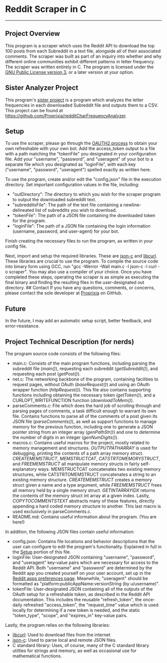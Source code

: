 # Reddit Scraper in C

---

## Project Overview 
This program is a scraper which uses the Reddit API to download the top 100 posts from each Subreddit in a text file, alongside all of their associated comments.
The scraper was built as part of an inquiry into whether and why different online communities exhibit different patterns in letter frequency.
The scraper was written entirely in C.
The program is licensed under the [GNU Public License version 3](https://www.gnu.org/licenses/gpl-3.0.en.html), or a later version at your option.

## Sister Analyzer Project
This program's [sister project](https://github.com/Proprixia/redditCharFrequencyAnalyzer) is a program which analyzes the letter frequencies in each downloaded Subreddit file and outputs them to a CSV. This project can be found at https://github.com/Proprixia/redditCharFrequencyAnalyzer.

## Setup
To use the scraper, please go through the [OAUTH2 process](https://github.com/reddit-archive/reddit/wiki/OAuth2) to obtain your own refreshable with your own bot. Add the access_token output to a file with a path matching the "tokenFile" you designated in your configuration file. Add your "username", "password", and "useragent" of your bot to a separate file which you designated as "loginFile", with each key ("username", "password", "useragent") spelled exactly as written here.

To use the program, create and/or edit the "config.json" file in the execution directory. Set important configuration values in the file, including:
+ "outDirectory": The directory to which you wish for the scraper program to output the downloaded subreddit text.
+ "subredditsFile": The path of the text file containing a newline-delineated list of subreddits you wish to download.
+ "tokenFile": The path of a JSON file containing the downloaded token for the program.
+ "loginFile": The path of a JSON file containing the login information (username, password, and user-agent) for your bot.

Finish creating the necessary files to run the program, as written in your config file.

Next, import and setup the required libraries. These are [json-c](https://github.com/json-c/json-c) and [libcurl](https://curl.se/libcurl). These libraries are crucial to use the program.
To compile the source code into binary form using GCC, run "gcc -Werror -Wall main.c -l json-c -l curl -o scraper". You may also use a compiler of your choice.  Once you have completed these steps, operating the scraper is as simple as executing the final binary and finding the resulting files in the user-designated out directory.  ## Contact If you have any questions, comments, or concerns, please contact the sole developer at [Proprixia](https://github.com/proprixia) on GitHub. 

## Future 
In the future, I may add an automatic setup script, better feedback, and error-resistance.  

## Project Technical Description (for nerds)
The program source code consists of the following files:
+ main.c: Consists of the main program functions, including parsing the subreddit file (*main()*), requesting each subreddit (*getSubreddit()*), and requesting each post (*getPost()*).
+ net.c: The networking backbone of the program, containing facilities to request pages, without OAuth (*baseRequest()*) and using an OAuth wrapper function (*httpRequest()*). This file also contains supporting functions including obtaining the necessary token (*getToken()*), and a CURLOPT_WRITEFUNCTION function (*downloadToMem()*).
+ parseComments.c: File which does the hard job of scrolling through and parsing pages of comments, a task difficult enough to warrant its own file. Contains functions to parse all of the comments of a post given its JSON file (*parseComments()*), as well as support functions to manage memory for the previous function, including one to generate a JSON pointer string from an integer array (*genPathStr()*) and one to determine the number of digits in an integer (*genNumDigits()*).
+ macros.c: Contains useful macros for the project, mostly related to memory management and structures. *OUTPUTPATHARRAY* is used for debugging, printing the contents of a path array memory struct. *CREATEMEMSTRUCT*, *MEMSTRUCTCAT*, *CATSTRTOMEMORYSTRUCT*, and *FREEMEMSTRUCT* all manipulate memory structs in fairly self-explanatory ways. MEMSTRUCTCAT concatenates two existing memory structures, while CATSTRTOMEMSTRUCT concatenates a string to an existing memory structure. *CREATEMEMSTRUCT* creates a memory struct given a name and a type argument, while *FREEMEMSTRUCT* frees all memory held by a single memory struct. *GETINTARRAYIDX* returns the contents of the memory struct int array at a given index. Lastly, *COPYTOCOMMENTSTEXT* abstracts many of these features, directly appending a hard coded memory structure to another. This last macro is used exclusively in parseComments.c.
+ README.md: Contains useful information about the program. (You are here!)

In addition, the following JSON files contain useful information:
+ config.json: Contains file locations and behavior descriptions that the user can configure to edit the program's functionality. Explained in full in the [Setup](#setup) portion of this file.
+ loginFile: User-designated JSON containing "username", "password", and "useragent" key-value pairs which are necessary for access to the Reddit API. Both "username" and "password" are determined by the Reddit app you created yourself on your user account, set up in the [Reddit apps preferences page](https://old.reddit.com/prefs/apps/). Meanwhile, "useragent" should be formatted as "platform:publicAppName:versionString (by u/username)".
+ tokenFile: User-designated JSON containing all of the outputs of the OAuth setup for a refreshable token, as described in the Reddit API documentation. This includes the reusable "refresh_token", the once-daily refreshed "access_token", the "request_time" value which is used locally for determining if a new token is needed, and the static "token_type", "scope", and "expires_in" key-value pairs.

Lastly, the program relies on the following libraries:
+ [libcurl](https://curl.se/libcurl): Used to download files from the internet
+ [json-c](https://github.com/json-c/json-c): Used to parse local and remote JSON files.
+ C standard library: Uses, of course, many of the C standard library utilties for strings and memory, as well as occasional use for mathematical functions.